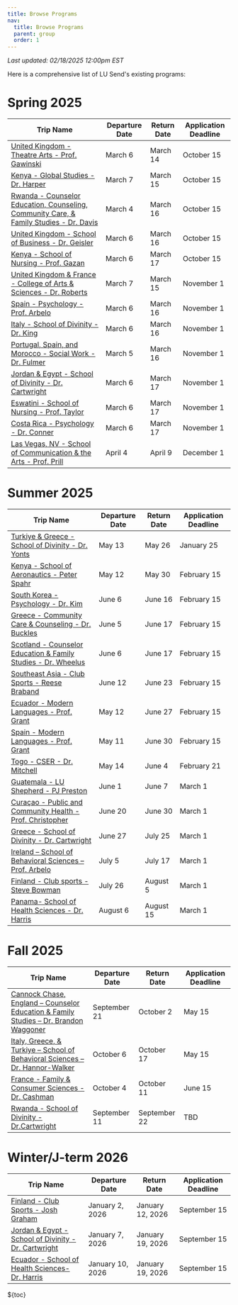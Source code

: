 ```yaml
---
title: Browse Programs
nav:
  title: Browse Programs
  parent: group
  order: 1
---
```

*Last updated: 02/18/2025 12:00pm EST*

Here is a comprehensive list of LU Send's existing programs:


# Spring 2025
| Trip Name                                                                                                                                                                                            | Departure Date  | Return Date  | Application Deadline     |
| ---------------------------------------------------------------------------------------------------------------------------------------------------------------------------------------------------- | --------------- | ------------ | ------------------------ |
| [United Kingdom - Theatre Arts - Prof. Gawinski](https://liberty-sa.terradotta.com/index.cfm?FuseAction=Programs.ViewProgram&Program_ID=12527)                                                       | March 6         | March 14     | October 15               |
| [Kenya - Global Studies - Dr. Harper](https://liberty-sa.terradotta.com/index.cfm?FuseAction=Programs.ViewProgram&Program_ID=12523)                                                                  | March 7         | March 15     | October 15               |
| [Rwanda - Counselor Education, Counseling, Community Care, & Family Studies - Dr. Davis](https://liberty-sa.terradotta.com/index.cfm?FuseAction=Programs.ViewProgram&Program_ID=12420)               | March 4         | March 16     | October 15               |
| [United Kingdom - School of Business - Dr. Geisler](https://liberty-sa.terradotta.com/index.cfm?FuseAction=Programs.ViewProgram&Program_ID=12528)                                                    | March 6         | March 16     | October 15               |
| [Kenya - School of Nursing - Prof. Gazan](https://liberty-sa.terradotta.com/index.cfm?FuseAction=Programs.ViewProgram&Program_ID=12408)                                                              | March 6         | March 17     | October 15               |
| [United Kingdom & France - College of Arts & Sciences - Dr. Roberts](https://liberty-sa.terradotta.com/index.cfm?FuseAction=Programs.ViewProgram&Program_ID=12504)                                   | March 7         | March 15     | November 1               |
| [Spain - Psychology - Prof. Arbelo](https://liberty-sa.terradotta.com/index.cfm?FuseAction=Programs.ViewProgram&Program_ID=12530)                                                                    | March 6         | March 16     | November 1               |
| [Italy - School of Divinity - Dr. King](https://liberty-sa.terradotta.com/index.cfm?FuseAction=Programs.ViewProgram&Program_ID=12531)                                                                | March 6         | March 16     | November 1               |
| [Portugal, Spain, and Morocco - Social Work - Dr. Fulmer](https://liberty-sa.terradotta.com/index.cfm?FuseAction=Programs.ViewProgram&Program_ID=12517)                                              | March 5         | March 16     | November 1               |
| [Jordan & Egypt - School of Divinity - Dr. Cartwright](https://liberty-sa.terradotta.com/index.cfm?FuseAction=Programs.ViewProgram&Program_ID=12516)                                                 | March 6         | March 17     | November 1               |
| [Eswatini - School of Nursing - Prof. Taylor](https://liberty-sa.terradotta.com/index.cfm?FuseAction=Programs.ViewProgram&Program_ID=12519)                                                          | March 6         | March 17     | November 1               |
| [Costa Rica - Psychology - Dr. Conner](https://liberty-sa.terradotta.com/index.cfm?FuseAction=Programs.ViewProgram&Program_ID=12444)                                                                 | March 6         | March 17     | November 1               |
| [Las Vegas, NV - School of Communication & the Arts - Prof. Prill](https://liberty-sa.terradotta.com/index.cfm?FuseAction=Programs.ViewProgram&Program_ID=12513)                                     | April 4         | April 9      | December 1               |


# Summer 2025
| Trip Name                                                                                                                                                                                            | Departure Date  | Return Date  | Application Deadline |
| ---------------------------------------------------------------------------------------------------------------------------------------------------------------------------------------------------- | --------------- | ------------ | -------------------- |
| [Turkiye & Greece  - School of Divinity - Dr. Yonts](https://liberty-sa.terradotta.com/index.cfm?FuseAction=Programs.ViewProgram&Program_ID=12468)                                                   | May 13          | May 26       | January 25           |
| [Kenya - School of Aeronautics - Peter Spahr](https://liberty-sa.terradotta.com/index.cfm?FuseAction=Programs.ViewProgram&Program_ID=11969)                                                          | May 12          | May 30       | February 15          |
| [South Korea - Psychology - Dr. Kim](https://liberty-sa.terradotta.com/index.cfm?FuseAction=Programs.ViewProgram&Program_ID=12229)                                                                   | June 6          | June 16      | February 15          |
| [Greece - Community Care & Counseling - Dr. Buckles ](https://liberty-sa.terradotta.com/index.cfm?FuseAction=Programs.ViewProgram&Program_ID=12532)                                                  | June 5          | June 17      | February 15          |
| [Scotland - Counselor Education & Family Studies - Dr. Wheelus](https://liberty-sa.terradotta.com/index.cfm?FuseAction=Programs.ViewProgram&Program_ID=12533)                                        | June 6          | June 17      | February 15          |
| [Southeast Asia - Club Sports - Reese Braband](https://liberty-sa.terradotta.com/index.cfm?FuseAction=Programs.ViewProgram&Program_ID=12538)                                                         | June 12         | June 23      | February 15          |
| [Ecuador - Modern Languages - Prof. Grant](https://liberty-sa.terradotta.com/index.cfm?FuseAction=Programs.ViewProgram&Program_ID=12097)                                                             | May 12          | June 27      | February 15          |
| [Spain - Modern Languages - Prof. Grant](https://liberty-sa.terradotta.com/index.cfm?FuseAction=Programs.ViewProgram&Program_ID=12537)                                                               | May 11          | June 30      | February 15          |
| [Togo - CSER - Dr. Mitchell](https://liberty-sa.terradotta.com/index.cfm?FuseAction=Programs.ViewProgram&Program_ID=12510)                                                                           | May 14          | June 4       | February 21          |
| [Guatemala - LU Shepherd - PJ Preston](https://liberty-sa.terradotta.com/index.cfm?FuseAction=Programs.ViewProgram&Program_ID=12544)                                                                 | June 1          | June 7       | March 1              |
| [Curaçao  - Public and Community Health - Prof. Christopher](https://liberty-sa.terradotta.com/index.cfm?FuseAction=Programs.ViewProgram&Program_ID=12479)                                           | June 20         | June 30      | March 1              |
| [Greece - School of Divinity - Dr. Cartwright ](https://liberty-sa.terradotta.com/index.cfm?FuseAction=Programs.ViewProgram&Program_ID=12534)                                                        | June 27         | July 25      | March 1              |
| [Ireland – School of Behavioral Sciences – Prof. Arbelo](https://liberty-sa.terradotta.com/index.cfm?FuseAction=Programs.ViewProgram&Program_ID=12541)                                               | July 5          | July 17      | March 1              |
| [Finland - Club sports - Steve Bowman](https://liberty-sa.terradotta.com/index.cfm?FuseAction=Programs.ViewProgram&Program_ID=12549)                                                                 | July 26         | August 5     | March 1              |
| [Panama- School of Health Sciences - Dr. Harris](https://liberty-sa.terradotta.com/index.cfm?FuseAction=Programs.ViewProgram&Program_ID=12368)                                                       | August 6        | August 15    | March 1              |


# Fall 2025
| Trip Name                                                                                                                                                                                            | Departure Date  | Return Date  | Application Deadline |
| ---------------------------------------------------------------------------------------------------------------------------------------------------------------------------------------------------- | --------------- | ------------ | -------------------- |
| [Cannock Chase, England – Counselor Education & Family Studies – Dr. Brandon Waggoner](# "Coming Soon!")                                                                                             | September 21    | October 2    | May 15               |
| [Italy, Greece, & Turkiye – School of Behavioral Sciences – Dr. Hannor-Walker](# "Coming Soon!")                                                                                                     | October 6       | October 17   | May 15               |
| [France - Family & Consumer Sciences - Dr. Cashman](https://liberty-sa.terradotta.com/index.cfm?FuseAction=Programs.ViewProgram&Program_ID=12506)                                                    | October 4       | October 11   | June 15              |
| [Rwanda - School of Divinity - Dr.Cartwright](# "Coming Soon!")                                                                                                                                      | September 11    | September 22 | TBD                  |

# Winter/J-term 2026 
| Trip Name                                                                                                                                                                                            | Departure Date  | Return Date      | Application Deadline |
| ---------------------------------------------------------------------------------------------------------------------------------------------------------------------------------------------------- | --------------- | ---------------- | -------------------- |
| [Finland - Club Sports - Josh Graham](https://liberty-sa.terradotta.com/index.cfm?FuseAction=Programs.ViewProgram&Program_ID=12550)                                                                  | January 2, 2026 | January 12, 2026 | September 15         |
| [Jordan & Egypt - School of Divinity - Dr. Cartwright](# "Coming Soon!")                                                                                                                             | January 7, 2026 | January 19, 2026 | September 15         |
| [Ecuador - School of Health Sciences- Dr. Harris](# "Coming Soon!")                                                                                                                                  | January 10, 2026| January 19, 2026 | September 15         |

${toc}
